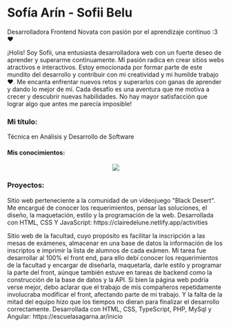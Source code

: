 
<h1> Sofía Arín - Sofii Belu </h1

<h2> Desarrolladora Frontend Novata con pasión por el aprendizaje continuo :3 ❤️ </h2>

<p>¡Holis! Soy Sofii, una entusiasta desarrolladora web con un fuerte deseo de aprender y superarme continuamente. Mi pasión radica en crear sitios webs atractivos e interactivos. Estoy emocionada por formar parte de este mundito del desarrollo y contribuir con mi creatividad y mi humilde trabajo ❤️. 
Me encanta enfrentar nuevos retos y superarlos con ganas de aprender y dando lo mejor de mí. Cada desafío es una aventura que me motiva a crecer y descubrir nuevas habilidades. No hay mayor satisfacción que lograr algo que antes me parecía imposible!</p>


<h3> Mi título: </h3>
Técnica en Análisis y Desarrollo de Software
<h4> Mis conocimientos: </h4>
<p align="center">
  <a href="https://skillicons.dev">
    <img src="https://skillicons.dev/icons?i=html,css,js,react,mysql,php,postman,github" />
  </a>
</p>

<h3> Proyectos: </h3> 
<p>Sitio web perteneciente a la comunidad de un vídeojuego "Black Desert". Me encargué de conocer los requerimientos, pensar las soluciones, el diseño, la maquetación, estilo y la programación de la web.
Desarrollada con HTML, CSS Y JavaScript: https://clairedelune.netlify.app/activities </p>

<p>Sitio web de la facultad, cuyo propósito es facilitar la inscripción a las mesas de exámenes, almacenar en una base de datos la información de los inscriptos e imprimir la lista de alumnos de cada exámen. Mi tarea fue desarrollar al 100% el front end, para ello debí conocer los requerimientos de la facultad y encargar de diseñarla, maquetarla, darle estilo y programar la parte del front, aúnque también estuve en tareas de backend como la construcción de la base de datos y la API.
Si bien la página web podría verse mejor, debo aclarar que el trabajo de mis compañeros repetidamente involucraba modificar el front, afectando parte de mi trabajo. Y la falta de la mitad del equipo hizo que los tiempos no dieran para finalizar el desarrollo correctamente.
Desarrollada con HTML, CSS, TypeScript, PHP, MySql y Angular:
https://escuelasagarna.ar/inicio</p>



<!--
**SofiiBelu/SofiiBelu** is a ✨ _special_ ✨ repository because its `README.md` (this file) appears on your GitHub profile.

Here are some ideas to get you started:

- 🔭 I’m currently working on ...
- 🌱 I’m currently learning ...
- 👯 I’m looking to collaborate on ...
- 🤔 I’m looking for help with ...
- 💬 Ask me about ...
- 📫 How to reach me: ...
- 😄 Pronouns: ...
- ⚡ Fun fact: ...
-->


